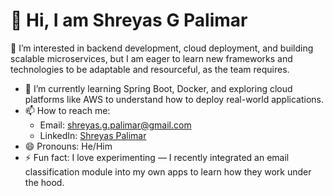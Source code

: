 # 👋 Hi, I am Shreyas G Palimar

👀 I’m interested in backend development, cloud deployment, and building scalable microservices, but I am eager to learn new frameworks and technologies to be adaptable and resourceful, as the team requires.
- 🌱 I’m currently learning Spring Boot, Docker, and exploring cloud platforms like AWS to understand how to deploy real-world applications.
- 📫 How to reach me:  
  - Email: shreyas.g.palimar@gmail.com  
  - LinkedIn: [Shreyas Palimar](https://www.linkedin.com/in/shreyas-palimar-a1a887284/)
- 😄 Pronouns: He/Him  
- ⚡ Fun fact: I love experimenting — I recently integrated an email classification module into my own apps to learn how they work under the hood.



<!---
ShreyasGP1089/ShreyasGP1089 is a ✨ special ✨ repository because its `README.md` (this file) appears on your GitHub profile.
You can click the Preview link to take a look at your changes.
--->
